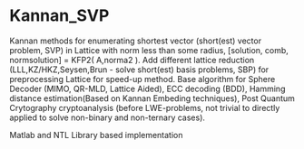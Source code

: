 # Kannan_SVP
Kannan methods for enumerating shortest vector (short(est) vector problem, SVP) in Lattice with norm less than some radius,  [solution, comb, normsolution]  = KFP2( A,norma2 ). Add different lattice reduction (LLL,KZ/HKZ,Seysen,Brun - solve short(est) basis problems, SBP) for preprocessing Lattice for speed-up method. Base algorithm for Sphere Decoder (MIMO, QR-MLD, Lattice Aided), ECC decoding (BDD), Hamming distance estimation(Based on Kannan Embeding techniques), Post Quantum Crytography cryptoanalysis (before LWE-problems, not trivial to directly applied to solve non-binary and non-ternary cases).

Matlab and NTL Library based implementation
